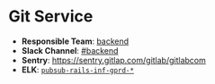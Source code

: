 <!-- MARKER: do not edit this section directly. Edit services/service-mappings.yml then run scripts/generate-docs -->
#  Git Service

* **Responsible Team**: [backend](https://about.gitlab.com/handbook/engineering/dev-backend/)
* **Slack Channel**: [#backend](https://gitlab.slack.com/archives/production/backend)
* **Sentry**: https://sentry.gitlap.com/gitlab/gitlabcom
* **ELK**: [`pubsub-rails-inf-gprd-*`](https://log.gitlab.net/goto/b368513b02f183a06d28c2a958b00602)
<!-- END_MARKER -->
